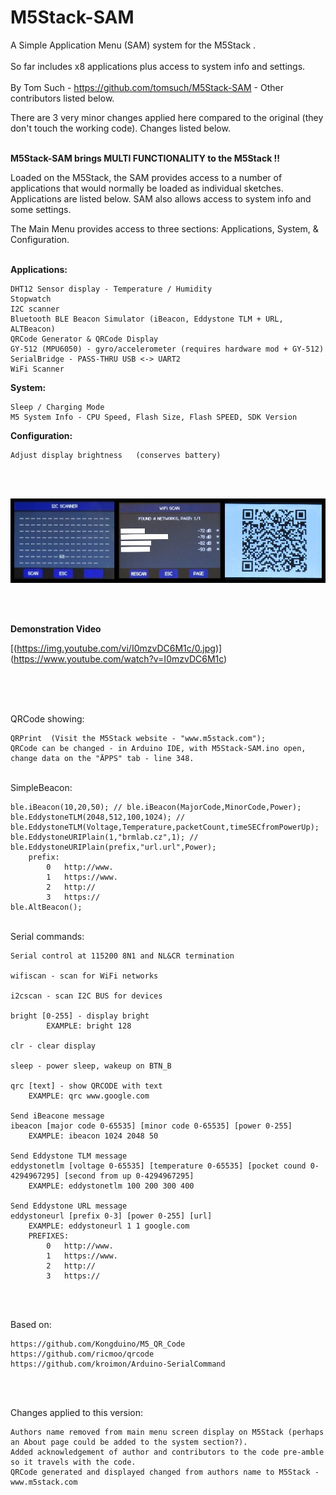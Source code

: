 # M5Stack-SAM

A Simple Application Menu (SAM) system for the M5Stack  . 
<br />
<br />
So far includes x8 applications plus access to system info and settings.
<br />
<br />
By Tom Such - https://github.com/tomsuch/M5Stack-SAM - Other contributors listed below.

There are 3 very minor changes applied here compared to the original (they don't touch the working code). 
Changes listed below.
<br />
<br />

**M5Stack-SAM brings MULTI FUNCTIONALITY to the M5Stack !!**

Loaded on the M5Stack, the SAM provides access to a number of applications that would normally be loaded as individual sketches. Applications are listed below. SAM also allows access to system info and some settings.
<br />

The Main Menu provides access to three sections:   Applications,  System,  &  Configuration.
<br />
<br />

**Applications:**

	DHT12 Sensor display - Temperature / Humidity
	Stopwatch
	I2C scanner
	Bluetooth BLE Beacon Simulator (iBeacon, Eddystone TLM + URL, ALTBeacon)
	QRCode Generator & QRCode Display
	GY-512 (MPU6050) - gyro/accelerometer (requires hardware mod + GY-512)
	SerialBridge - PASS-THRU USB <-> UART2
	WiFi Scanner 

**System:**
  
	Sleep / Charging Mode
	M5 System Info - CPU Speed, Flash Size, Flash SPEED, SDK Version

**Configuration:**

	Adjust display brightness   (conserves battery)
 
 
<br />
<br />

![](Screenshot.png?raw=true)

<br />
<br />

**Demonstration Video**
<br />

[(https://img.youtube.com/vi/I0mzvDC6M1c/0.jpg)] (https://www.youtube.com/watch?v=I0mzvDC6M1c)
 
<br />
<br />
<br />

QRCode showing:

	QRPrint  (Visit the M5Stack website - "www.m5stack.com");
	QRCode can be changed - in Arduino IDE, with M5Stack-SAM.ino open, change data on the "ÄPPS" tab - line 348. 


<br />
SimpleBeacon:

	ble.iBeacon(10,20,50); // ble.iBeacon(MajorCode,MinorCode,Power);
	ble.EddystoneTLM(2048,512,100,1024); // ble.EddystoneTLM(Voltage,Temperature,packetCount,timeSECfromPowerUp);
	ble.EddystoneURIPlain(1,"brmlab.cz",1); // ble.EddystoneURIPlain(prefix,"url.url",Power);
		prefix:
			0	http://www.
			1	https://www.
			2	http://
			3	https://
	ble.AltBeacon();


<br />
Serial commands:

	Serial control at 115200 8N1 and NL&CR termination

	wifiscan - scan for WiFi networks
	
	i2cscan - scan I2C BUS for devices
	
	bright [0-255] - display bright
        	EXAMPLE: bright 128
		
	clr - clear display
	
	sleep - power sleep, wakeup on BTN_B
	
	qrc [text] - show QRCODE with text
		EXAMPLE: qrc www.google.com
	
	Send iBeacone message
	ibeacon [major code 0-65535] [minor code 0-65535] [power 0-255]
		EXAMPLE: ibeacon 1024 2048 50
	
	Send Eddystone TLM message
	eddystonetlm [voltage 0-65535] [temperature 0-65535] [pocket cound 0-4294967295] [second from up 0-4294967295]
		EXAMPLE: eddystonetlm 100 200 300 400

	Send Eddystone URL message
	eddystoneurl [prefix 0-3] [power 0-255] [url]
		EXAMPLE: eddystoneurl 1 1 google.com
		PREFIXES:
			0	http://www.
			1	https://www.
			2	http://
			3	https://		
		
<br />
<br />

Based on:

	https://github.com/Kongduino/M5_QR_Code
	https://github.com/ricmoo/qrcode
	https://github.com/kroimon/Arduino-SerialCommand
	

<br />
<br />


Changes applied to this version:

	Authors name removed from main menu screen display on M5Stack (perhaps an About page could be added to the system section?).
	Added acknowledgement of author and contributors to the code pre-amble so it travels with the code.
	QRCode generated and displayed changed from authors name to M5Stack - www.m5stack.com 
